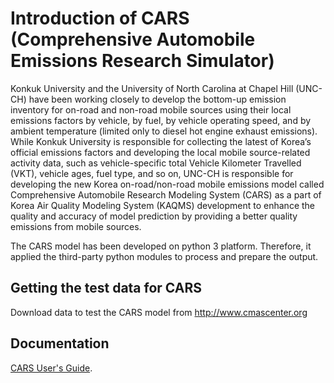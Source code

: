 # Introduction of CARS (Comprehensive Automobile Emissions Research Simulator)

Konkuk University and the University of North Carolina at Chapel Hill (UNC-CH) have been working closely to develop the bottom-up emission inventory for on-road and non-road mobile sources using their local emissions factors by vehicle, by fuel, by vehicle operating speed, and by ambient temperature (limited only to diesel hot engine exhaust emissions). While Konkuk University is responsible for collecting the latest of Korea’s official emissions factors and developing the local mobile source-related activity data, such as vehicle-specific total Vehicle Kilometer Travelled (VKT), vehicle ages, fuel type, and so on, UNC-CH is responsible for developing the new Korea on-road/non-road mobile emissions model called Comprehensive Automobile Research Modeling System (CARS) as a part of Korea Air Quality Modeling System (KAQMS) development to enhance the quality and accuracy of model prediction by providing a better quality emissions from mobile sources.

The CARS model has been developed on python 3 platform. Therefore, it applied the third-party python modules to process and prepare the output. 


## Getting the test data for CARS
Download data to test the CARS model from http://www.cmascenter.org

## Documentation
[CARS User's Guide](https://github.com/CMASCenter/CARS/tree/master/docs/User_Manual).

